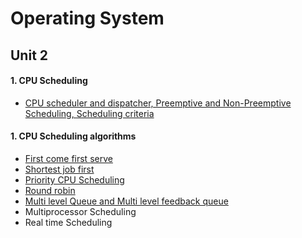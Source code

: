 # Operating System <br />
## Unit 2 <br />
#### 1. CPU Scheduling 
- <a href="https://www.youtube.com/watch?v=KjTea8sFDiI&list=PLWPirh4EWFpGkHH9JTKH9KsnfAA471Fhy&index=9">CPU scheduler and dispatcher, Preemptive and Non-Preemptive Scheduling, Scheduling criteria</a>
#### 1. CPU Scheduling algorithms 
- <a href="https://www.youtube.com/watch?v=soSB2r3e9zI&list=PLWPirh4EWFpGkHH9JTKH9KsnfAA471Fhy&index=10">First come first serve</a>
- <a href="https://www.youtube.com/watch?v=6KBkAbHbark&list=PLWPirh4EWFpGkHH9JTKH9KsnfAA471Fhy&index=11">Shortest job first</a>
- <a href="https://www.youtube.com/watch?v=Vjr16xDgi4s&list=PLWPirh4EWFpGkHH9JTKH9KsnfAA471Fhy&index=12">Priority CPU Scheduling</a>
- <a href="https://www.youtube.com/watch?v=nc6LTW4KfB0&list=PLWPirh4EWFpGkHH9JTKH9KsnfAA471Fhy&index=13">Round robin</a>
- <a href="https://www.youtube.com/watch?v=Z2nxQbJxn7g&list=PLWPirh4EWFpGkHH9JTKH9KsnfAA471Fhy&index=14">Multi level Queue and Multi level feedback queue</a>
- Multiprocessor Scheduling
- Real time Scheduling
